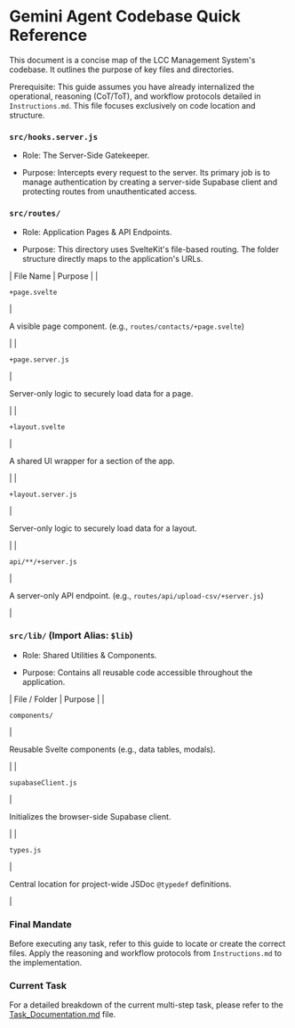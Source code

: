 Gemini Agent Codebase Quick Reference
=====================================

This document is a concise map of the LCC Management System's codebase. It outlines the purpose of key files and directories.

Prerequisite: This guide assumes you have already internalized the operational, reasoning (CoT/ToT), and workflow protocols detailed in `Instructions.md`. This file focuses exclusively on code location and structure.

### `src/hooks.server.js`

-   Role: The Server-Side Gatekeeper.

-   Purpose: Intercepts every request to the server. Its primary job is to manage authentication by creating a server-side Supabase client and protecting routes from unauthenticated access.

### `src/routes/`

-   Role: Application Pages & API Endpoints.

-   Purpose: This directory uses SvelteKit's file-based routing. The folder structure directly maps to the application's URLs.

| File Name | Purpose |
|

`+page.svelte`

 |

A visible page component. (e.g., `routes/contacts/+page.svelte`)

 |
|

`+page.server.js`

 |

Server-only logic to securely load data for a page.

 |
|

`+layout.svelte`

 |

A shared UI wrapper for a section of the app.

 |
|

`+layout.server.js`

 |

Server-only logic to securely load data for a layout.

 |
|

`api/**/+server.js`

 |

A server-only API endpoint. (e.g., `routes/api/upload-csv/+server.js`)

 |

### `src/lib/` (Import Alias: `$lib`)

-   Role: Shared Utilities & Components.

-   Purpose: Contains all reusable code accessible throughout the application.

| File / Folder | Purpose |
|

`components/`

 |

Reusable Svelte components (e.g., data tables, modals).

 |
|

`supabaseClient.js`

 |

Initializes the browser-side Supabase client.

 |
|

`types.js`

 |

Central location for project-wide JSDoc `@typedef` definitions.

 |

### Final Mandate

Before executing any task, refer to this guide to locate or create the correct files. Apply the reasoning and workflow protocols from `Instructions.md` to the implementation.

### Current Task

For a detailed breakdown of the current multi-step task, please refer to the [Task_Documentation.md](Task_Documentation.md) file.
